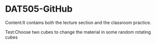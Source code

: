 # DAT505-GitHub
Content:It contains both the lecture section and the classroom practice.

Test:Choose two cubes to change the material in some random rotating cubes
